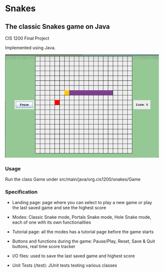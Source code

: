 # Snakes
## The classic Snakes game on Java
CIS 1200 Final Project

Implemented using Java.

![demo img](demo.png)

### Usage

Run the class Game under src/main/java/org.cis1200/snakes/Game 

### Specification

- Landing page: page where you can select to play a new game or play the last saved game and see the highest score

- Modes: Classic Snake mode, Portals Snake mode, Hole Snake mode, each of one with its own functionalities

- Tutorial page: all the modes has a tutorial page before the game starts

- Buttons and functions during the game: Pause/Play, Reset, Save & Quit buttons, real time score tracker

- I/O files: used to save the last saved game and highest score

- Unit Tests (/test): JUnit tests testing various classes 
 
